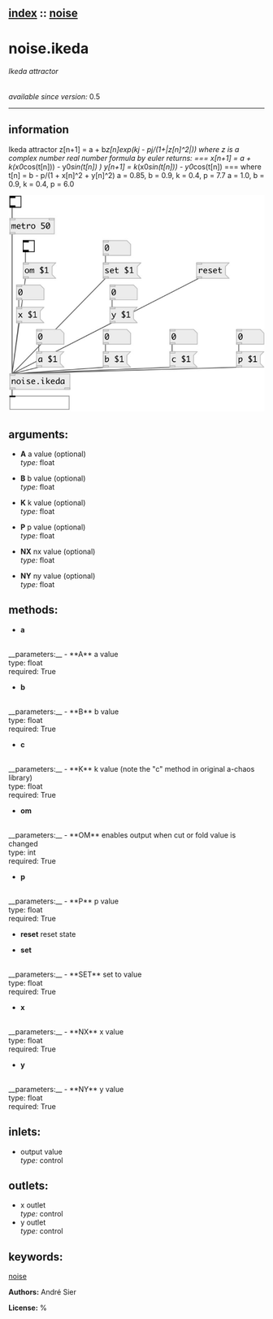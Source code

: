 [index](index.html) :: [noise](category_noise.html)
---

# noise.ikeda

###### Ikeda attractor

*available since version:* 0.5

---


## information
Ikeda attractor z[n+1] = a + b*z[n]*exp(kj - pj/(1+|z[n]^2|)) where z is a complex number real number formula by euler returns: === x[n+1] = a + k*(x0*cos(t[n])) - y0*sin(t[n]) ) y[n+1] = k*(x0*sin(t[n])) - y0*cos(t[n]) === where t[n] = b - p/(1 + x[n]^2 + y[n]^2) a = 0.85, b = 0.9, k = 0.4, p = 7.7 a = 1.0, b = 0.9, k = 0.4, p = 6.0


[![example](../examples/img/noise.ikeda.jpg)](../examples/pd/noise.ikeda.pd)



## arguments:

* **A**
a value (optional)<br>
_type:_ float<br>

* **B**
b value (optional)<br>
_type:_ float<br>

* **K**
k value (optional)<br>
_type:_ float<br>

* **P**
p value (optional)<br>
_type:_ float<br>

* **NX**
nx value (optional)<br>
_type:_ float<br>

* **NY**
ny value (optional)<br>
_type:_ float<br>



## methods:

* **a**
<br>
  __parameters:__
  - **A** a value<br>
    type: float <br>
    required: True <br>

* **b**
<br>
  __parameters:__
  - **B** b value<br>
    type: float <br>
    required: True <br>

* **c**
<br>
  __parameters:__
  - **K** k value (note the &#34;c&#34; method in original a-chaos library)<br>
    type: float <br>
    required: True <br>

* **om**
<br>
  __parameters:__
  - **OM** enables output when cut or fold value is changed<br>
    type: int <br>
    required: True <br>

* **p**
<br>
  __parameters:__
  - **P** p value<br>
    type: float <br>
    required: True <br>

* **reset**
reset state<br>

* **set**
<br>
  __parameters:__
  - **SET** set to value<br>
    type: float <br>
    required: True <br>

* **x**
<br>
  __parameters:__
  - **NX** x value<br>
    type: float <br>
    required: True <br>

* **y**
<br>
  __parameters:__
  - **NY** y value<br>
    type: float <br>
    required: True <br>






## inlets:

* output value<br>
_type:_ control



## outlets:

* x outlet<br>
_type:_ control
* y outlet<br>
_type:_ control



## keywords:

[noise](keywords/noise.html)






**Authors:** André Sier




**License:** %





